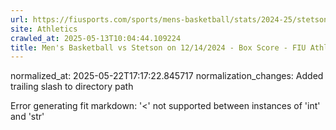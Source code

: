 ```yaml
---
url: https://fiusports.com/sports/mens-basketball/stats/2024-25/stetson/boxscore/12657/
site: Athletics
crawled_at: 2025-05-13T10:04:44.109224
title: Men's Basketball vs Stetson on 12/14/2024 - Box Score - FIU Athletics
---
```

normalized_at: 2025-05-22T17:17:22.845717
normalization_changes: Added trailing slash to directory path

Error generating fit markdown: '<' not supported between instances of 'int' and 'str'